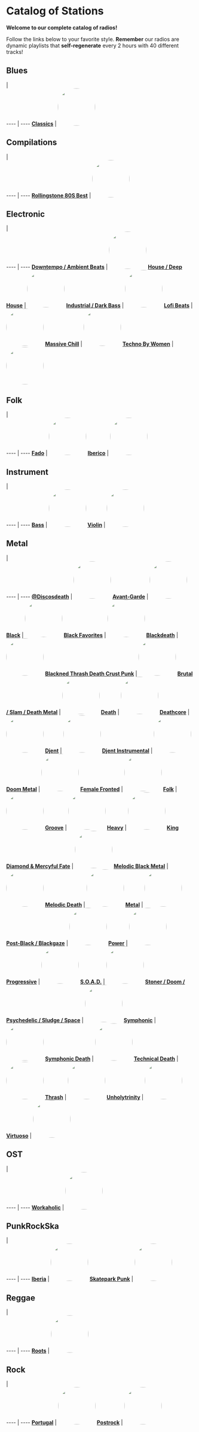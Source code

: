 

<style>
figure {
  border: 0px #cccccc solid;
  padding: 4px;
  margin: auto;
  align: center;
}
</style>

# Catalog of Stations

**Welcome to our complete catalog of radios!**

Follow the links below to your favorite style. **Remember** our radios
are dynamic playlists that **self-regenerate** every 2 hours with 40 different
tracks!

## Blues

  |  
 ---- | ---- 
[**Classics**](https://radioninjapirata.github.io/radio_bluesclassics.html) | <a href="https://radioninjapirata.github.io/radio_bluesclassics.html" target="_blank"><img src="https://mosaic.scdn.co/640/ab67616d0000b273ab76e532fa011e617a8f29feab67616d0000b273b2c37b66924bba03fd77d558ab67616d0000b273d8df62dd4bc86e9e94abb0f0ab67616d0000b273da35291803d174568b398b68" height="100" width="auto" style="border-radius:50%"></a>

## Compilations

  |  
 ---- | ---- 
[**Rollingstone 80S Best**](https://radioninjapirata.github.io/radio_rollingbest80s.html) | <a href="https://radioninjapirata.github.io/radio_rollingbest80s.html" target="_blank"><img src="https://mosaic.scdn.co/640/ab67616d0000b27335071df68205dbb9be9bc142ab67616d0000b273845ac9df560e0c4690a86239ab67616d0000b273a3f7a5958c241ca574fa002aab67616d0000b273f10b47d21672b67d16486f4e" height="100" width="auto" style="border-radius:50%"></a>

## Electronic

  |  
 ---- | ---- 
[**Downtempo / Ambient Beats**](https://radioninjapirata.github.io/radio_downtempo.html) | <a href="https://radioninjapirata.github.io/radio_downtempo.html" target="_blank"><img src="https://i.scdn.co/image/ab67706c0000bebb6778e290390dffe2bd90aa36" height="100" width="auto" style="border-radius:50%"></a>
[**House / Deep House**](https://radioninjapirata.github.io/house.html) | <a href="https://radioninjapirata.github.io/house.html" target="_blank"><img src="https://mosaic.scdn.co/640/ab67616d0000b2731acb3e1e182e40fd52de8c76ab67616d0000b2732f6b293202a94e05bb6519f6ab67616d0000b273321db2deaabdc3e290cde9fcab67616d0000b273cc691bfd8c4eb8bc570217d7" height="100" width="auto" style="border-radius:50%"></a>
[**Industrial / Dark Bass**](https://radioninjapirata.github.io/radio_industrial_darkbass.html) | <a href="https://radioninjapirata.github.io/radio_industrial_darkbass.html" target="_blank"><img src="https://mosaic.scdn.co/640/ab67616d0000b2730c5105ab5c784983196d24a3ab67616d0000b2733d6704603996953e1540194fab67616d0000b273cc7cedb6ff09d4acd2e65f58ab67616d0000b273daa6cce1d60fb0c7982521db" height="100" width="auto" style="border-radius:50%"></a>
[**Lofi Beats**](https://radioninjapirata.github.io/radio_lofi.html) | <a href="https://radioninjapirata.github.io/radio_lofi.html" target="_blank"><img src="https://i.scdn.co/image/ab67706c0000bebb1fb0380e0770d5983b26b80e" height="100" width="auto" style="border-radius:50%"></a>
[**Massive Chill**](https://radioninjapirata.github.io/massive_chill.html) | <a href="https://radioninjapirata.github.io/massive_chill.html" target="_blank"><img src="https://mosaic.scdn.co/640/ab67616d0000b2730cfdf9ca895535a0e53be30fab67616d0000b2732405c3a81754d3f055dfe423ab67616d0000b27337ee51bfb9ad12746d1df5a6ab67616d0000b273dc3ae798bab4a5e4cc5fb18d" height="100" width="auto" style="border-radius:50%"></a>
[**Techno By Women**](https://radioninjapirata.github.io/radio_technowomen.html) | <a href="https://radioninjapirata.github.io/radio_technowomen.html" target="_blank"><img src="https://mosaic.scdn.co/640/ab67616d0000b2735823d149c63235e491507c58ab67616d0000b27385547352ca6cc99e9511789cab67616d0000b273a7cc5ed03427f71c6bc21a3fab67616d0000b273d51fc76faa04160c3c1325fa" height="100" width="auto" style="border-radius:50%"></a>

## Folk

  |  
 ---- | ---- 
[**Fado**](https://radioninjapirata.github.io/radio_fado.html) | <a href="https://radioninjapirata.github.io/radio_fado.html" target="_blank"><img src="https://mosaic.scdn.co/640/ab67616d0000b273312e2c2babb1022f11c3f74cab67616d0000b27395b852505020f21f7070cdecab67616d0000b27398fb2f9cc32a4f72ee83bb59ab67616d0000b273abc35962b24739facabbf3e0" height="100" width="auto" style="border-radius:50%"></a>
[**Iberico**](https://radioninjapirata.github.io/radio_folkiberico.html) | <a href="https://radioninjapirata.github.io/radio_folkiberico.html" target="_blank"><img src="https://i.scdn.co/image/ab67706c0000bebb542e416ab8cb33937b523b64" height="100" width="auto" style="border-radius:50%"></a>

## Instrument

  |  
 ---- | ---- 
[**Bass**](https://radioninjapirata.github.io/radio_bassists.html) | <a href="https://radioninjapirata.github.io/radio_bassists.html" target="_blank"><img src="https://i.scdn.co/image/ab67706c0000bebb35cd810863e319a2af2d93a9" height="100" width="auto" style="border-radius:50%"></a>
[**Violin**](https://radioninjapirata.github.io/radio_violin.html) | <a href="https://radioninjapirata.github.io/radio_violin.html" target="_blank"><img src="https://mosaic.scdn.co/640/ab67616d0000b27333110a154ccc37c613023918ab67616d0000b27388a470df8763a233f0dd177bab67616d0000b2738bb3da3357affa7ea19c26f6ab67616d0000b2738ec3e59d1c553d10b6ec50e5" height="100" width="auto" style="border-radius:50%"></a>

## Metal

  |  
 ---- | ---- 
[**@Discosdeath**](https://radioninjapirata.github.io/discosdeath.html) | <a href="https://radioninjapirata.github.io/discosdeath.html" target="_blank"><img src="https://i.scdn.co/image/ab67706c0000bebb42fd556e68943789c9511354" height="100" width="auto" style="border-radius:50%"></a>
[**Avant-Garde**](https://radioninjapirata.github.io/radio_metalavantgarde.html) | <a href="https://radioninjapirata.github.io/radio_metalavantgarde.html" target="_blank"><img src="https://mosaic.scdn.co/640/ab67616d0000b2730764ce907f92c5cb33415573ab67616d0000b2733d67402dd81b702aa45e9dd6ab67616d0000b273ab343f93302c6ac2868470dcab67616d0000b273fc5673ab0f98fab80a125200" height="100" width="auto" style="border-radius:50%"></a>
[**Black**](https://radioninjapirata.github.io/radio_blackmetal.html) | <a href="https://radioninjapirata.github.io/radio_blackmetal.html" target="_blank"><img src="https://i.scdn.co/image/ab67706c0000bebb25c3a6603f693f23da5c783f" height="100" width="auto" style="border-radius:50%"></a>
[**Black Favorites**](https://radioninjapirata.github.io/radio_bmfavorite.html) | <a href="https://radioninjapirata.github.io/radio_bmfavorite.html" target="_blank"><img src="https://i.scdn.co/image/ab67706c0000bebbcbb6d54a08b7853735aad223" height="100" width="auto" style="border-radius:50%"></a>
[**Blackdeath**](https://radioninjapirata.github.io/blackdeath.html) | <a href="https://radioninjapirata.github.io/blackdeath.html" target="_blank"><img src="https://mosaic.scdn.co/640/ab67616d0000b273177649a937a888c0b42b3538ab67616d0000b2732e5a415b2af946e265a70116ab67616d0000b273a9d79d1eb65a736d61a478bfab67616d0000b273c43d36d42a474936b570e1b0" height="100" width="auto" style="border-radius:50%"></a>
[**Blackned Thrash Death Crust Punk**](https://radioninjapirata.github.io/radio_blacknedthrash.html) | <a href="https://radioninjapirata.github.io/radio_blacknedthrash.html" target="_blank"><img src="https://i.scdn.co/image/ab67706c0000bebb47b800ba80e6c1cf6121bc79" height="100" width="auto" style="border-radius:50%"></a>
[**Brutal / Slam / Death Metal**](https://radioninjapirata.github.io/radio_brutaldeathmetal.html) | <a href="https://radioninjapirata.github.io/radio_brutaldeathmetal.html" target="_blank"><img src="https://i.scdn.co/image/ab67706c0000bebbc328845ecad56349c7f294a4" height="100" width="auto" style="border-radius:50%"></a>
[**Death**](https://radioninjapirata.github.io/radio_deathmetal.html) | <a href="https://radioninjapirata.github.io/radio_deathmetal.html" target="_blank"><img src="https://i.scdn.co/image/ab67706c0000bebb2427ec1889d6073af79c77df" height="100" width="auto" style="border-radius:50%"></a>
[**Deathcore**](https://radioninjapirata.github.io/deathcore.html) | <a href="https://radioninjapirata.github.io/deathcore.html" target="_blank"><img src="https://i.scdn.co/image/ab67706c0000bebbdc88e3ba6ac54710a8d212c1" height="100" width="auto" style="border-radius:50%"></a>
[**Djent**](https://radioninjapirata.github.io/radio_djent.html) | <a href="https://radioninjapirata.github.io/radio_djent.html" target="_blank"><img src="https://i.scdn.co/image/ab67706c0000bebb5c574d71a5b3ada0f460709f" height="100" width="auto" style="border-radius:50%"></a>
[**Djent Instrumental**](https://radioninjapirata.github.io/radio_instrumentaldjent.html) | <a href="https://radioninjapirata.github.io/radio_instrumentaldjent.html" target="_blank"><img src="https://i.scdn.co/image/ab67706c0000bebbe52b25f5d650c2efaf5e3c61" height="100" width="auto" style="border-radius:50%"></a>
[**Doom Metal**](https://radioninjapirata.github.io/radio_doom.html) | <a href="https://radioninjapirata.github.io/radio_doom.html" target="_blank"><img src="https://i.scdn.co/image/ab67706c0000bebbefb224c3e4ffd714480246b8" height="100" width="auto" style="border-radius:50%"></a>
[**Female Fronted**](https://radioninjapirata.github.io/radio_femalefrontedmetal.html) | <a href="https://radioninjapirata.github.io/radio_femalefrontedmetal.html" target="_blank"><img src="https://i.scdn.co/image/ab67706c0000bebb5e4b5d838e576f80eec7aed7" height="100" width="auto" style="border-radius:50%"></a>
[**Folk**](https://radioninjapirata.github.io/radio_folkmetal.html) | <a href="https://radioninjapirata.github.io/radio_folkmetal.html" target="_blank"><img src="https://mosaic.scdn.co/640/ab67616d0000b27342c02926b155531f24e050ecab67616d0000b2737a28435c49110aacecb11988ab67616d0000b273b18833c7354dab85dc5c7099ab67616d0000b273e2d0b9fb862318bfc59e8540" height="100" width="auto" style="border-radius:50%"></a>
[**Groove**](https://radioninjapirata.github.io/radio_groovemetal.html) | <a href="https://radioninjapirata.github.io/radio_groovemetal.html" target="_blank"><img src="https://mosaic.scdn.co/640/ab67616d0000b273968b47d925c5f6635ac68c7eab67616d0000b273afaf7fd44ff36ffdd445e4b9ab67616d0000b273bc58a7710c4d1ae7a027c844ab67616d0000b273d8308e302b9662354bda885b" height="100" width="auto" style="border-radius:50%"></a>
[**Heavy**](https://radioninjapirata.github.io/radio_heavymetal.html) | <a href="https://radioninjapirata.github.io/radio_heavymetal.html" target="_blank"><img src="https://mosaic.scdn.co/640/ab67616d0000b273333a2c09a85004ccf28b90c4ab67616d0000b2733566c2f746fb99e3fe7e13e3ab67616d0000b273af825cdf79bd0ed1d73b177fab67616d0000b273d71c0b5cf14c88afb294ed05" height="100" width="auto" style="border-radius:50%"></a>
[**King Diamond & Mercyful Fate**](https://radioninjapirata.github.io/radio_fan_KDMF.html) | <a href="https://radioninjapirata.github.io/radio_fan_KDMF.html" target="_blank"><img src="https://i.scdn.co/image/ab67706c0000bebbf10c00314f7927884f62c55d" height="100" width="auto" style="border-radius:50%"></a>
[**Melodic Black Metal**](https://radioninjapirata.github.io/radio_melodicblackmetal.html) | <a href="https://radioninjapirata.github.io/radio_melodicblackmetal.html" target="_blank"><img src="https://mosaic.scdn.co/640/ab67616d0000b27309924f4e64ddb71a261e28e6ab67616d0000b27361649b98f86d0571c72b9a99ab67616d0000b2738923b70f0f57c66bc53b3f48ab67616d0000b27396661a58c2ca75c37a14dadc" height="100" width="auto" style="border-radius:50%"></a>
[**Melodic Death**](https://radioninjapirata.github.io/radio_melodicdeathmetal.html) | <a href="https://radioninjapirata.github.io/radio_melodicdeathmetal.html" target="_blank"><img src="https://i.scdn.co/image/ab67706c0000bebbcc3f416556ed5aefa44dfcc8" height="100" width="auto" style="border-radius:50%"></a>
[**Metal**](https://radioninjapirata.github.io/radio_metal.html) | <a href="https://radioninjapirata.github.io/radio_metal.html" target="_blank"><img src="https://mosaic.scdn.co/640/ab67616d0000b2738967936624ea95fcbfaac306ab67616d0000b273c25a1521d70b33d6a2ed971dab67616d0000b273c52ca43054519bdb137ac13eab67616d0000b273e27be7096d46da0e1d90b825" height="100" width="auto" style="border-radius:50%"></a>
[**Post-Black / Blackgaze**](https://radioninjapirata.github.io/radio_blackgaze.html) | <a href="https://radioninjapirata.github.io/radio_blackgaze.html" target="_blank"><img src="https://i.scdn.co/image/ab67706c0000bebbafcbc35c0babb9608d6986a6" height="100" width="auto" style="border-radius:50%"></a>
[**Power**](https://radioninjapirata.github.io/radio_powermetal.html) | <a href="https://radioninjapirata.github.io/radio_powermetal.html" target="_blank"><img src="https://i.scdn.co/image/ab67706c0000bebbb518b49b7761aacee6f395eb" height="100" width="auto" style="border-radius:50%"></a>
[**Progressive**](https://radioninjapirata.github.io/radio_progrock.html) | <a href="https://radioninjapirata.github.io/radio_progrock.html" target="_blank"><img src="https://mosaic.scdn.co/640/ab67616d0000b273069385feae3401b830dc183cab67616d0000b2734818f6eb5e785c2f543cf774ab67616d0000b273688a248d7d7bf74533635646ab67616d0000b273d83315f5cc05821f670c8184" height="100" width="auto" style="border-radius:50%"></a>
[**S.O.A.D.**](https://radioninjapirata.github.io/radio_soad.html) | <a href="https://radioninjapirata.github.io/radio_soad.html" target="_blank"><img src="https://i.scdn.co/image/ab67706c0000bebb87f644a2f12db203d966fc97" height="100" width="auto" style="border-radius:50%"></a>
[**Stoner / Doom / Psychedelic / Sludge / Space**](https://radioninjapirata.github.io/radio_stonerrock.html) | <a href="https://radioninjapirata.github.io/radio_stonerrock.html" target="_blank"><img src="https://i.scdn.co/image/ab67706c0000bebb70019b92b807cfbf162f006b" height="100" width="auto" style="border-radius:50%"></a>
[**Symphonic**](https://radioninjapirata.github.io/radio_symphonicmetal.html) | <a href="https://radioninjapirata.github.io/radio_symphonicmetal.html" target="_blank"><img src="https://mosaic.scdn.co/640/ab67616d0000b273130f3d84489f38bf6e9e8d8fab67616d0000b2736fe0278235f5620503db6ec9ab67616d0000b273bd5e4818415ff090f666f688ab67616d0000b273c9e81a2771c670166331bcb3" height="100" width="auto" style="border-radius:50%"></a>
[**Symphonic Death**](https://radioninjapirata.github.io/radio_symphonicdeathmetal.html) | <a href="https://radioninjapirata.github.io/radio_symphonicdeathmetal.html" target="_blank"><img src="https://mosaic.scdn.co/640/ab67616d0000b273379dc2c13aec4adefc3a3b20ab67616d0000b27368e14f96ad636a649c2a004eab67616d0000b27399ed626a09a03df33eb4a72eab67616d0000b273bea9258b4bf0ab0ba21be825" height="100" width="auto" style="border-radius:50%"></a>
[**Technical Death**](https://radioninjapirata.github.io/radio_technicaldeathmetal.html) | <a href="https://radioninjapirata.github.io/radio_technicaldeathmetal.html" target="_blank"><img src="https://mosaic.scdn.co/640/ab67616d0000b273581ad5e37f85e2be0b5aaea8ab67616d0000b273cd6c37e918cff48ca686bedeab67616d0000b273e35995ea3d8e85a93573864dab67616d0000b273f0c2920cb91d2f74e2924b23" height="100" width="auto" style="border-radius:50%"></a>
[**Thrash**](https://radioninjapirata.github.io/radio_thrashmetal.html) | <a href="https://radioninjapirata.github.io/radio_thrashmetal.html" target="_blank"><img src="https://i.scdn.co/image/ab67706c0000bebbe05539adf6c866d2688ae195" height="100" width="auto" style="border-radius:50%"></a>
[**Unholytrinity**](https://radioninjapirata.github.io/radio_unholytrinity.html) | <a href="https://radioninjapirata.github.io/radio_unholytrinity.html" target="_blank"><img src="https://i.scdn.co/image/ab67706c0000bebb3793351f977b2b2ebf711315" height="100" width="auto" style="border-radius:50%"></a>
[**Virtuoso**](https://radioninjapirata.github.io/radio_guitarvirtuoso.html) | <a href="https://radioninjapirata.github.io/radio_guitarvirtuoso.html" target="_blank"><img src="https://i.scdn.co/image/ab67706c0000bebb7c4464ef4d1373463d90e610" height="100" width="auto" style="border-radius:50%"></a>

## OST

  |  
 ---- | ---- 
[**Workaholic**](https://radioninjapirata.github.io/radio_ostworkaholic.html) | <a href="https://radioninjapirata.github.io/radio_ostworkaholic.html" target="_blank"><img src="https://i.scdn.co/image/ab67706c0000bebba8f6ee6f51fbbb1af9c42af4" height="100" width="auto" style="border-radius:50%"></a>

## PunkRockSka

  |  
 ---- | ---- 
[**Iberia**](https://radioninjapirata.github.io/radio_iberianpunkrock.html) | <a href="https://radioninjapirata.github.io/radio_iberianpunkrock.html" target="_blank"><img src="https://i.scdn.co/image/ab67706c0000bebb29ae7ab2bf8118aed146af34" height="100" width="auto" style="border-radius:50%"></a>
[**Skatepark Punk**](https://radioninjapirata.github.io/radio_skateparkpunk.html) | <a href="https://radioninjapirata.github.io/radio_skateparkpunk.html" target="_blank"><img src="https://mosaic.scdn.co/640/ab67616d0000b2736a2b5986e1a7d4c9cd8ce85eab67616d0000b2736daf06d561dd7057d59007b2ab67616d0000b273abc13757005442807c3f38c3ab67616d0000b273d4825f5588ad58c52bbac94d" height="100" width="auto" style="border-radius:50%"></a>

## Reggae

  |  
 ---- | ---- 
[**Roots**](https://radioninjapirata.github.io/radio_reggaeroots.html) | <a href="https://radioninjapirata.github.io/radio_reggaeroots.html" target="_blank"><img src="https://i.scdn.co/image/ab67706c0000bebb75bc0bda05b4eb00cf749913" height="100" width="auto" style="border-radius:50%"></a>

## Rock

  |  
 ---- | ---- 
[**Portugal**](https://radioninjapirata.github.io/radio_rockportugues.html) | <a href="https://radioninjapirata.github.io/radio_rockportugues.html" target="_blank"><img src="https://mosaic.scdn.co/640/ab67616d0000b27309cb592ca951be175290b147ab67616d0000b2733bca4a5a7059f189350829d2ab67616d0000b273678a7799dfddcdb00e1f89ccab67616d0000b27399cd75fd4e60cb9453830036" height="100" width="auto" style="border-radius:50%"></a>
[**Postrock**](https://radioninjapirata.github.io/radio_postrock.html) | <a href="https://radioninjapirata.github.io/radio_postrock.html" target="_blank"><img src="https://i.scdn.co/image/ab67706c0000bebb46bf5d058b174cb436c27092" height="100" width="auto" style="border-radius:50%"></a>